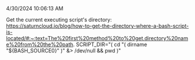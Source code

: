 4/30/2024 10:06:13 AM

Get the current executing script's directory: https://saturncloud.io/blog/how-to-get-the-directory-where-a-bash-script-is-located/#:~:text=The%20first%20method%20to%20get,directory%20name%20from%20the%20path.
SCRIPT_DIR="( cd "( dirname "${BASH_SOURCE0}" )" &> /dev/null && pwd )"


